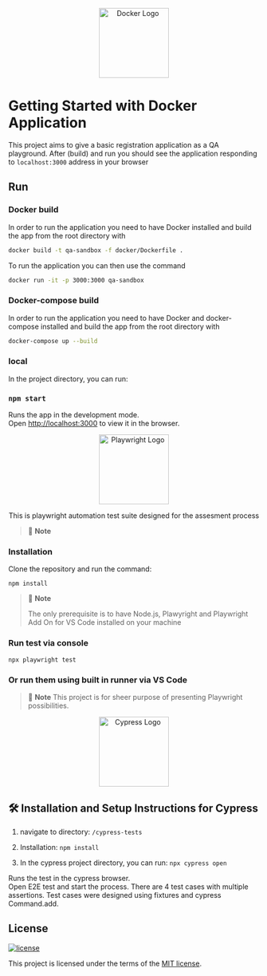<p align="center">
  <a href="https://www.docker.com/">
    <img width="140" alt="Docker Logo" src="https://seeklogo.com/images/D/docker-logo-CF97D0124B-seeklogo.com.png" />
    </a>
</p>



# Getting Started with Docker Application

This project aims to give a basic registration application as a QA playground.
After (build) and run you should see the application responding to `localhost:3000` address in your browser

## Run

### Docker build

In order to run the application you need to have Docker installed and build the app from the root directory with
```bash
docker build -t qa-sandbox -f docker/Dockerfile .
```

To run the application you can then use the command 
```bash
docker run -it -p 3000:3000 qa-sandbox
```

### Docker-compose build

In order to run the application you need to have Docker and docker-compose installed and build the app from the root directory with
```bash
docker-compose up --build
```

### local

In the project directory, you can run:

### `npm start`

Runs the app in the development mode.\
Open [http://localhost:3000](http://localhost:3000) to view it in the browser.

<p align="center">
  <a href="https://playwright.dev/">
    <img width="140" alt="Playwright Logo" src="https://seeklogo.com/images/P/playwright-logo-22FA8B9E63-seeklogo.com.png" />
    </a>
</p>



<p align="center">
  This is playwright automation test suite designed for the assesment process
</p>

> 🚩 **Note**

### Installation

Clone the repository and run the command:

```shell
npm install
```

> 🚩 **Note**
>
> The only prerequisite is to have Node.js, Plawyright and Playwright Add On for VS Code installed on your machine

### Run test via console

```shell
npx playwright test
```

### Or run them using built in runner via VS Code

> 🚩 **Note**
> This project is for sheer purpose of presenting Playwright possibilities.


<p align="center">
  <a href="https://www.cypress.io/">
    <img width="140" alt="Cypress Logo" src="https://static-00.iconduck.com/assets.00/cypress-icon-256x255-r6l3lr29.png" />
    </a>
</p>

## 🛠 Installation and Setup Instructions for Cypress

1. navigate to directory: `/cypress-tests`

2. Installation: `npm install`

2. In the cypress project directory, you can run: `npx cypress open`

Runs the test in the cypress browser.\
Open E2E test and start the process.
There are 4 test cases with multiple assertions.
Test cases were designed using fixtures and cypress Command.add.

## License

[![license](https://img.shields.io/badge/license-MIT-green.svg)](https://github.com/cypress-io/cypress/blob/master/LICENSE)

This project is licensed under the terms of the [MIT license](/LICENSE).



